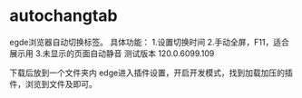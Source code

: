 # autochangtab
egde浏览器自动切换标签。
具体功能：
1.设置切换时间
2.手动全屏，F11，适合展示用
3.未显示的页面自动静音
测试版本 120.0.6099.109

下载后放到一个文件夹内
edge进入插件设置，开启开发模式，找到加载加压的插件，浏览到文件及即可。
